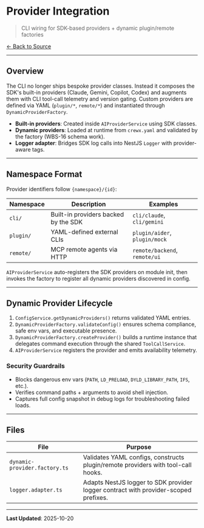 # Provider Integration

> CLI wiring for SDK-based providers + dynamic plugin/remote factories

[← Back to Source](../CREWX.md)

---

## Overview

The CLI no longer ships bespoke provider classes. Instead it composes the SDK's
built-in providers (Claude, Gemini, Copilot, Codex) and augments them with CLI
tool-call telemetry and version gating. Custom providers are defined via YAML
(`plugin/*`, `remote/*`) and instantiated through `DynamicProviderFactory`.

- **Built-in providers**: Created inside `AIProviderService` using SDK classes.
- **Dynamic providers**: Loaded at runtime from `crewx.yaml` and validated by
  the factory (WBS-16 schema work).
- **Logger adapter**: Bridges SDK log calls into NestJS `Logger` with provider-aware tags.

---

## Namespace Format

Provider identifiers follow `{namespace}/{id}`:

| Namespace | Description | Examples |
|-----------|-------------|----------|
| `cli/`    | Built-in providers backed by the SDK | `cli/claude`, `cli/gemini` |
| `plugin/` | YAML-defined external CLIs            | `plugin/aider`, `plugin/mock` |
| `remote/` | MCP remote agents via HTTP            | `remote/backend`, `remote/ui` |

`AIProviderService` auto-registers the SDK providers on module init, then
invokes the factory to register all dynamic providers discovered in config.

---

## Dynamic Provider Lifecycle

1. `ConfigService.getDynamicProviders()` returns validated YAML entries.
2. `DynamicProviderFactory.validateConfig()` ensures schema compliance, safe env vars,
   and executable presence.
3. `DynamicProviderFactory.createProvider()` builds a runtime instance that
   delegates command execution through the shared `ToolCallService`.
4. `AIProviderService` registers the provider and emits availability telemetry.

### Security Guardrails

- Blocks dangerous env vars (`PATH`, `LD_PRELOAD`, `DYLD_LIBRARY_PATH`, `IFS`, etc.).
- Verifies command paths + arguments to avoid shell injection.
- Captures full config snapshot in debug logs for troubleshooting failed loads.

---

## Files

| File | Purpose |
|------|---------|
| `dynamic-provider.factory.ts` | Validates YAML configs, constructs plugin/remote providers with tool-call hooks. |
| `logger.adapter.ts`           | Adapts NestJS logger to SDK provider logger contract with provider-scoped prefixes. |

---

**Last Updated**: 2025-10-20


